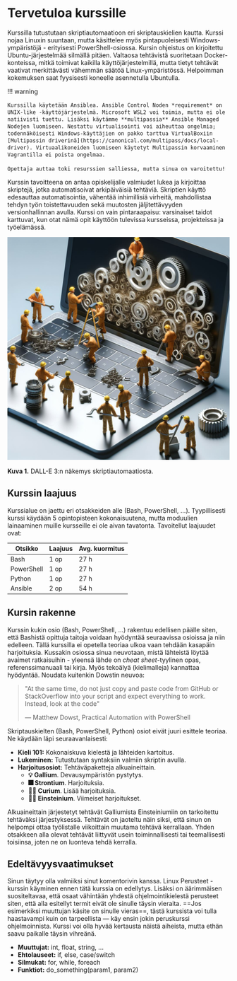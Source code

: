 # Tervetuloa kurssille

Kurssilla tutustutaan skriptiautomaatioon eri skriptauskielien kautta. Kurssi nojaa Linuxin suuntaan, mutta käsittelee myös pintapuoleisesti Windows-ympäristöjä - erityisesti PowerShell-osiossa. Kursin ohjeistus on kirjoitettu Ubuntu-järjestelmää silmällä pitäen. Valtaosa tehtävistä suoritetaan Docker-konteissa, mitkä toimivat kaikilla käyttöjärjestelmillä, mutta tietyt tehtävät vaativat merkittävästi vähemmän säätöä Linux-ympäristössä. Helpoimman kokemuksen saat fyysisesti koneelle asennetulla Ubuntulla.

!!! warning
    
    Kurssilla käytetään Ansiblea. Ansible Control Noden *requirement* on UNIX-like -käyttöjärjestelmä. Microsoft WSL2 voi toimia, mutta ei ole natiivisti tuettu. Lisäksi käytämme **multipassia** Ansible Managed Nodejen luomiseen. Nestattu virtualisointi voi aiheuttaa ongelmia; todennäköisesti Windows-käyttäjien on pakko tarttua VirtualBoxiin [Multipassin driverinä](https://canonical.com/multipass/docs/local-driver). Virtuaalikoneiden luomiseen käytetyt Multipassin korvaaminen Vagrantilla ei poista ongelmaa.

    Opettaja auttaa toki resurssien salliessa, mutta sinua on varoitettu!

Kurssin tavoitteena on antaa opiskelijalle valmiudet lukea ja kirjoittaa skriptejä, jotka automatisoivat arkipäiväisiä tehtäviä. Skriptien käyttö edesauttaa automatisointia, vähentää inhimillisiä virheitä, mahdollistaa tehdyn työn toistettavuuden sekä muutosten jäljitettävyyden versionhallinnan avulla. Kurssi on vain pintaraapaisu: varsinaiset taidot karttuvat, kun otat nämä opit käyttöön tulevissa kursseissa, projekteissa ja työelämässä.

![](images/automation-by-dalle.jpg)

**Kuva 1.** DALL-E 3:n näkemys skriptiautomaatiosta.

## Kurssin laajuus

Kurssialue on jaettu eri otsakkeiden alle (Bash, PowerShell, ...). Tyypillisesti kurssi käydään 5 opintopisteen kokonaisuutena, mutta moduulien lainaaminen muille kursseille ei ole aivan tavatonta. Tavoitellut laajuudet ovat:

| Otsikko    | Laajuus | Avg. kuormitus |
| ---------- | ------- | -------------- |
| Bash       | 1 op    | 27 h           |
| PowerShell | 1 op    | 27 h           |
| Python     | 1 op    | 27 h           |
| Ansible    | 2 op    | 54 h           |

## Kursin rakenne

Kurssin kukin osio (Bash, PowerShell, ...) rakentuu edellisen päälle siten, että Bashistä opittuja taitoja voidaan hyödyntää seuraavissa osioissa ja niin edelleen. Tällä kurssilla ei opetella teoriaa ulkoa vaan tehdään kasapäin harjoituksia. Kussakin osiossa sinua neuvotaan, mistä lähteistä löytää avaimet ratkaisuihin - yleensä lähde on *cheat sheet*-tyylinen opas, referenssimanuaali tai kirja. Myös tekoälyä (kielimalleja) kannattaa hyödyntää. Noudata kuitenkin Dowstin neuvoa:

> "At the same time, do not just copy and paste code from GitHub or StackOverflow into your script and expect everything to work. Instead, look at the code" 
> 
> — Matthew Dowst, Practical Automation with PowerShell

Skriptauskielten (Bash, PowerShell, Python) osiot eivät juuri esittele teoriaa. Ne käydään läpi seuraavanlaisesti:

* **Kieli 101:** Kokonaiskuva kielestä ja lähteiden kartoitus.
* **Lukeminen:** Tutustutaan syntaksiin valmiin skriptin avulla.
* **Harjoitusosiot:** Tehtäväpaketteja alkuaineittain.
    * **💡 Gallium**. Devausympäristön pystytys.
    * **🎆 Strontium**. Harjoituksia.
    * **👩‍🔬 Curium**. Lisää harjoituksia.
    * **👨‍🔬 Einsteinium**. Viimeiset harjoitukset.

Alkuaineittain järjestetyt tehtävät Galliumista Einsteiniumiin on tarkoitettu tehtäväksi järjestyksessä. Tehtävät on jaoteltu näin siksi, että sinun on helpompi ottaa työlistalle viikoittain muutama tehtävä kerrallaan. Yhden otsakkeen alla olevat tehtävät liittyvät usein toiminnallisesti tai teemallisesti toisiinsa, joten ne on luonteva tehdä kerralla.

## Edeltävyysvaatimukset

Sinun täytyy olla valmiiksi sinut komentorivin kanssa. Linux Perusteet -kurssin käyminen ennen tätä kurssia on edellytys. Lisäksi on äärimmäisen suositeltavaa, että osaat vähintään yhdestä ohjelmointikielestä perusteet siten, että alla esitellyt termit eivät ole sinulle täysin vieraita.  ==Jos esimerkiksi muuttujan käsite on sinulle vieras==, tästä kurssista voi tulla haastavampi kuin on tarpeellista — käy ensin jokin peruskurssi ohjelmoinnista. Kurssi voi olla hyvää kertausta näistä aiheista, mutta ethän saavu paikalle täysin vihreänä.

* **Muuttujat:** int, float, string, ...
* **Ehtolauseet:** if, else, case/switch
* **Silmukat:** for, while, foreach
* **Funktiot:** do_something(param1, param2)
